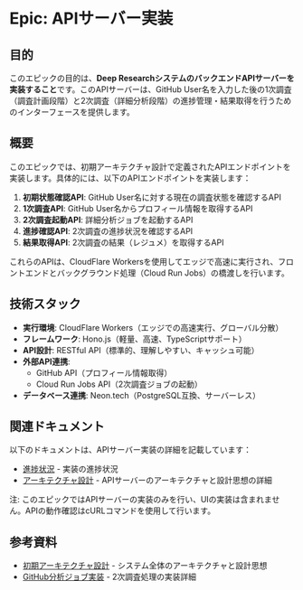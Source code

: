 # Epic: APIサーバー実装

## 目的

このエピックの目的は、**Deep ResearchシステムのバックエンドAPIサーバーを実装すること**です。このAPIサーバーは、GitHub User名を入力した後の1次調査（調査計画段階）と2次調査（詳細分析段階）の進捗管理・結果取得を行うためのインターフェースを提供します。

## 概要

このエピックでは、初期アーキテクチャ設計で定義されたAPIエンドポイントを実装します。具体的には、以下のAPIエンドポイントを実装します：

1. **初期状態確認API**: GitHub User名に対する現在の調査状態を確認するAPI
2. **1次調査API**: GitHub User名からプロフィール情報を取得するAPI
3. **2次調査起動API**: 詳細分析ジョブを起動するAPI
4. **進捗確認API**: 2次調査の進捗状況を確認するAPI
5. **結果取得API**: 2次調査の結果（レジュメ）を取得するAPI

これらのAPIは、CloudFlare Workersを使用してエッジで高速に実行され、フロントエンドとバックグラウンド処理（Cloud Run Jobs）の橋渡しを行います。

## 技術スタック

- **実行環境**: CloudFlare Workers（エッジでの高速実行、グローバル分散）
- **フレームワーク**: Hono.js（軽量、高速、TypeScriptサポート）
- **API設計**: RESTful API（標準的、理解しやすい、キャッシュ可能）
- **外部API連携**:
  - GitHub API（プロフィール情報取得）
  - Cloud Run Jobs API（2次調査ジョブの起動）
- **データベース連携**: Neon.tech（PostgreSQL互換、サーバーレス）

## 関連ドキュメント

以下のドキュメントは、APIサーバー実装の詳細を記載しています：

- [進捗状況](./PROGRESS.md) - 実装の進捗状況
- [アーキテクチャ設計](./ARCHITECTURE.md) - APIサーバーのアーキテクチャと設計思想の詳細

注: このエピックではAPIサーバーの実装のみを行い、UIの実装は含まれません。APIの動作確認はcURLコマンドを使用して行います。

## 参考資料

- [初期アーキテクチャ設計](../done/1.initial-architecture-and-design/ARCHITECTURE.md) - システム全体のアーキテクチャと設計思想
- [GitHub分析ジョブ実装](../3.job/ARCHITECTURE.md) - 2次調査処理の実装詳細